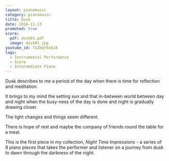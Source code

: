 ```yaml
---
layout: pianomusic
category: pianomusic
title: Dusk
date: 2016-11-13
promoted: true
score:
  pdf: dusk01.pdf
  image: dusk01.jpg
youtube_id: ToZbqYkeDJA
tags:
  - Instrumental Performance
  - Score
  - Intermediate Piano
---
```


Dusk describes to me a period of the day when there is time for reflection and meditation. 

It brings to my mind the setting sun and that in-between world between day and night when the busy-ness of the day is done and night is gradually drawing closer.

The light changes and things seem different.

There is hope of rest and maybe the company of friends round the table for a meal.

This is the first piece in my collection, *Night Time Impressions* - a series of 8 piano pieces that takes the performer and listener on a journey from dusk to dawn through the darkness of the night.



